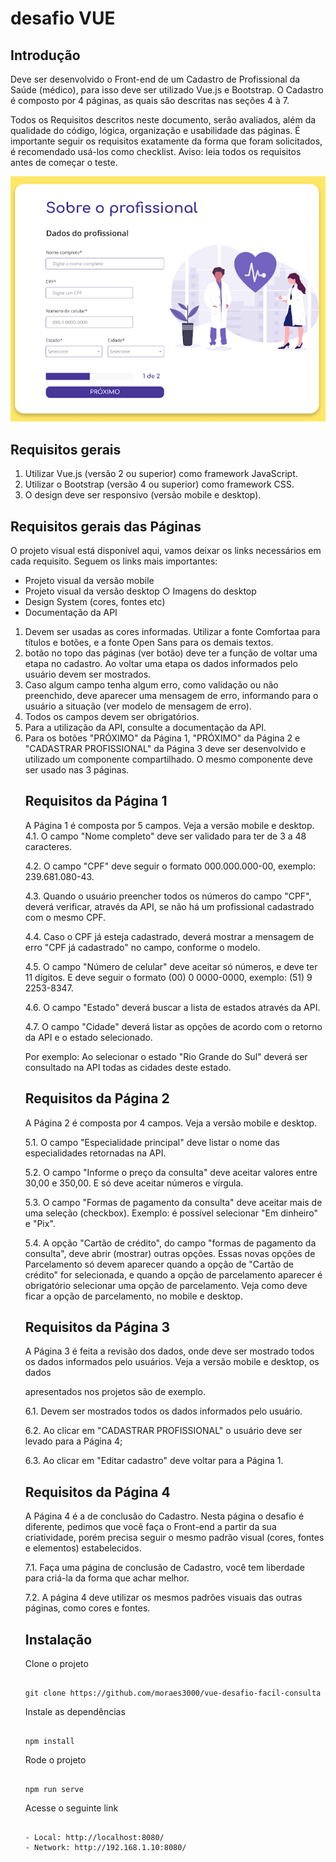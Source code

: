 # desafio VUE

## Introdução
<p>Deve ser desenvolvido o Front-end de um Cadastro de Profissional da
Saúde (médico), para isso deve ser utilizado Vue.js e Bootstrap. O Cadastro
é composto por 4 páginas, as quais são descritas nas seções 4 à 7.
</p>
<p>Todos os Requisitos descritos neste documento, serão avaliados, além
da qualidade do código, lógica, organização e usabilidade das páginas. É
importante seguir os requisitos exatamente da forma que foram solicitados, é
recomendado usá-los como checklist. Aviso: leia todos os requisitos antes de
começar o teste.
</p>
 <img src="public/img.png" >

## Requisitos gerais
<ol>
  <li>Utilizar Vue.js (versão 2 ou superior) como framework JavaScript.
  </li> 
  <li>Utilizar o Bootstrap (versão 4 ou superior) como framework CSS.
</li>
  <li>O design deve ser responsivo (versão mobile e desktop).
</li>
</ol>
 
 ## Requisitos gerais das Páginas

O projeto visual está disponível aqui, vamos deixar os links
necessários em cada requisito. Seguem os links mais importantes:
- Projeto visual da versão mobile
- Projeto visual da versão desktop
○ Imagens do desktop
- Design System (cores, fontes etc)
- Documentação da API
<ol>
<li>Devem ser usadas as cores informadas.
 Utilizar a fonte Comfortaa para títulos e botões, e a fonte Open Sans
para os demais textos.</li>


<li>
 botão no topo das páginas (ver botão) deve ter a função de voltar
uma etapa no cadastro. Ao voltar uma etapa os dados informados pelo
usuário devem ser mostrados.</li>

<li>
 Caso algum campo tenha algum erro, como validação ou não
preenchido, deve aparecer uma mensagem de erro, informando para o
usuário a situação (ver modelo de mensagem de erro).</li>
<li> Todos os campos devem ser obrigatórios.
</li>
<li> Para a utilização da API, consulte a documentação da API.
</li>
<li> Para os botões "PRÓXIMO" da Página 1, "PRÓXIMO" da Página 2 e
"CADASTRAR PROFISSIONAL" da Página 3 deve ser desenvolvido e
utilizado um componente compartilhado. O mesmo componente deve
ser usado nas 3 páginas.
</li>

## Requisitos da Página 1
A Página 1 é composta por 5 campos. Veja a versão mobile e desktop.
<br/>
4.1. O campo "Nome completo" deve ser validado para ter de 3 a 48
caracteres.<br/>

4.2. O campo "CPF" deve seguir o formato 000.000.000-00, exemplo:
239.681.080-43.<br/>

4.3. Quando o usuário preencher todos os números do campo "CPF",
deverá verificar, através da API, se não há um profissional cadastrado
com o mesmo CPF.<br/>

4.4. Caso o CPF já esteja cadastrado, deverá mostrar a mensagem de erro
"CPF já cadastrado" no campo, conforme o modelo.<br/>

4.5. O campo "Número de celular" deve aceitar só números, e deve ter 11
dígitos. E deve seguir o formato (00) 0 0000-0000, exemplo: (51) 9
2253-8347.<br/>

4.6. O campo "Estado" deverá buscar a lista de estados através da API.<br/>


4.7. O campo "Cidade" deverá listar as opções de acordo com o retorno da
API e o estado selecionado.<br/>

Por exemplo: Ao selecionar o estado "Rio Grande do Sul" deverá ser
consultado na API todas as cidades deste estado.


## Requisitos da Página 2
A Página 2 é composta por 4 campos. Veja a versão mobile e desktop.
<br/>

5.1. O campo "Especialidade principal" deve listar o nome das
especialidades retornadas na API.<br/>

5.2. O campo "Informe o preço da consulta" deve aceitar valores entre
30,00 e 350,00. E só deve aceitar números e vírgula.<br/>

5.3. O campo "Formas de pagamento da consulta" deve aceitar mais de
uma seleção (checkbox). Exemplo: é possível selecionar "Em dinheiro"
e "Pix".<br/>

5.4. A opção "Cartão de crédito", do campo "formas de pagamento da
consulta", deve abrir (mostrar) outras opções. Essas novas opções de
Parcelamento só devem aparecer quando a opção de "Cartão de
crédito" for selecionada, e quando a opção de parcelamento aparecer
é obrigatório selecionar uma opção de parcelamento. Veja como deve
ficar a opção de parcelamento, no mobile e desktop.<br/>



##  Requisitos da Página 3

A Página 3 é feita a revisão dos dados, onde deve ser mostrado todos
os dados informados pelo usuários. Veja a versão mobile e desktop, os dados<br/>

apresentados nos projetos são de exemplo.<br/>


6.1. Devem ser mostrados todos os dados informados pelo usuário.<br/>

6.2. Ao clicar em "CADASTRAR PROFISSIONAL" o usuário deve ser
levado para a Página 4;<br/>


6.3. Ao clicar em "Editar cadastro" deve voltar para a Página 1.
<br/>

## Requisitos da Página 4

A Página 4 é a de conclusão do Cadastro. Nesta página o desafio é
diferente, pedimos que você faça o Front-end a partir da sua criatividade,
porém precisa seguir o mesmo padrão visual (cores, fontes e elementos)
estabelecidos.<br/>


7.1. Faça uma página de conclusão de Cadastro, você tem liberdade para
criá-la da forma que achar melhor.<br/>

7.2. A página 4 deve utilizar os mesmos padrões visuais das outras
páginas, como cores e fontes.<br/>




## Instalação


Clone o projeto

```term

git clone https://github.com/moraes3000/vue-desafio-facil-consulta
```

Instale as dependências

```term

npm install

```

Rode o projeto

```term

npm run serve

```
Acesse o seguinte link
```term

- Local: http://localhost:8080/
- Network: http://192.168.1.10:8080/


```

